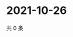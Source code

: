 # 2021-10-26

共 0 条

<!-- BEGIN WEIBO -->
<!-- 最后更新时间 Tue Oct 26 2021 03:07:12 GMT+0800 (China Standard Time) -->

<!-- END WEIBO -->

